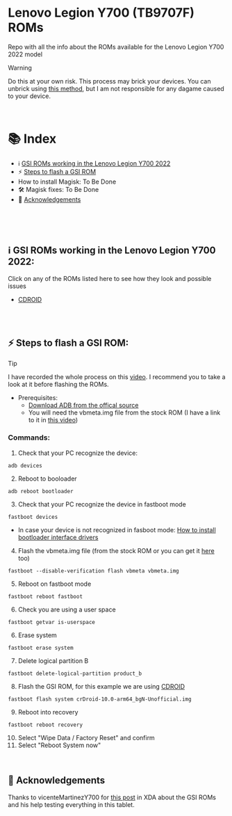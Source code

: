 # Lenovo Legion Y700 (TB9707F) ROMs
Repo with all the info about the ROMs available for the Lenovo Legion Y700 2022 model

  
> [!WARNING]  
> Do this at your own risk. This process may brick your devices. You can unbrick using [this method](https://www.youtube.com/watch?v=VaCjtUDoqXA), but I am not responsible for any dagame caused to your device.

</br>

# 📚 Index
* ℹ️ [GSI ROMs working in the Lenovo Legion Y700 2022](#info)
* ⚡ [Steps to flash a GSI ROM](#flash-gsi)
* How to install Magisk: To Be Done
* 🛠️ Magisk fixes: To Be Done
* 🚀 [Acknowledgements](#acknowledgements)

<br>
<br>
<br>

## ℹ️ GSI ROMs working in the Lenovo Legion Y700 2022: <a name=info></a>
Click on any of the ROMs listed here to see how they look and possible issues
* [CDROID](/roms/cdroid.md)

<br>
<br>

## ⚡ Steps to flash a GSI ROM: <a name=flash-gsi></a>

> [!TIP]  
> I have recorded the whole process on this [video](https://www.youtube.com/watch?v=zQ0Guo1v9LA). I recommend you to take a look at it before flashing the ROMs.

* Prerequisites:  
  * [Download ADB from the offical source](https://developer.android.com/studio/releases/platform-tools?hl=es-419)
  * You will need the vbmeta.img file from the stock ROM (I have a link to it in [this video](https://www.youtube.com/watch?v=VaCjtUDoqXA&t=0s))


### Commands: 
1. Check that your PC recognize the device: 
```
adb devices
```

2. Reboot to booloader
```
adb reboot bootloader
```

3. Check that your PC recognize the device in fastboot mode
```
fastboot devices
```
  * In case your device is not recognized in fasboot mode: [How to install bootloader interface drivers](https://droidwin.com/install-google-android-bootloader-interface-drivers/)

4. Flash the vbmeta.img file (from the stock ROM or you can get it [here](https://xdaforums.com/t/how-to-install-gsi-with-google-services-on-legion-y700-netflix-problem-solved-games-payment-issue-solved.4651090/) too)
```
fastboot --disable-verification flash vbmeta vbmeta.img
```

5. Reboot on fastboot mode
```
fastboot reboot fastboot
```

6. Check you are using a user space
```
fastboot getvar is-userspace
```

6. Erase system
```
fastboot erase system
```

7. Delete logical partition B
```
fastboot delete-logical-partition product_b
```

8. Flash the GSI ROM, for this example we are using [CDROID](/roms/cdroid.md)
```
fastboot flash system crDroid-10.0-arm64_bgN-Unofficial.img
```

9. Reboot into recovery
```
fastboot reboot recovery
```

10. Select "Wipe Data / Factory Reset" and confirm
11. Select "Reboot System now"

<br>

## 🚀 Acknowledgements <a name=acknowledgements></a>
Thanks to vicenteMartinezY700 for [this post](https://xdaforums.com/t/how-to-install-gsi-with-google-services-on-legion-y700-netflix-problem-solved-games-payment-issue-solved.4651090/) in XDA about the GSI ROMs and his help testing everything in this tablet. 



